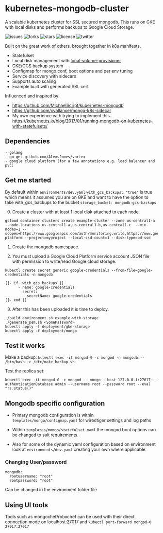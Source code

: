 # kubernetes-mongodb-cluster

A scalable kubernetes cluster for SSL secured mongodb.
This runs on GKE with local disks and performs backups to Google Cloud Storage.

![issues](https://img.shields.io/github/issues/AlexsJones/kubernetes-mongodb-cluster.svg)
![forks](https://img.shields.io/github/forks/AlexsJones/kubernetes-mongodb-cluster.svg)
![stars](https://img.shields.io/github/stars/AlexsJones/kubernetes-mongodb-cluster.svg)
![license](https://img.shields.io/github/license/AlexsJones/kubernetes-mongodb-cluster.svg)
![twitter](https://img.shields.io/twitter/url/https/github.com/AlexsJones/kubernetes-mongodb-cluster.svg?style=social)


Built on the great work of others, brought together in k8s manifests.

- Statefulset
- Local disk management with [local-volume-provisioner](https://github.com/kubernetes-incubator/external-storage/tree/master/local-volume/provisioner)
- GKE/GCS backup system
- Configmap for mongo.conf, boot options and per env tuning
- Service discovery with sidecars
- Supports auto scaling
- Example built with generated SSL cert

Influenced and inspired by:
- https://github.com/MichaelScript/kubernetes-mongodb
- https://github.com/cvallance/mongo-k8s-sidecar
- My own experience with trying to implement this.. https://kubernetes.io/blog/2017/01/running-mongodb-on-kubernetes-with-statefulsets/

## Dependencies

```
- golang
- go get github.com/AlexsJones/vortex
- google cloud platform (for a few annotations e.g. load balancer and pvc)
```
## Get me started

By default within `environments/dev.yaml` `with_gcs_backups: "true"` is true which means it assumes you are on GKE and want to have the option to take with_gcs_backups to the bucket `storage_bucket: mongodb-gcs-backups`


0. Create a cluster with at least 1 local disk attached to each node.
```
gcloud container clusters create example-cluster --zone us-central1-a --node-locations us-central1-a,us-central1-b,us-central1-c  --min-nodes=1 --scopes=https://www.googleapis.com/auth/monitoring.write,https://www.googleapis.com/auth/logging.write,https://www.googleapis.com/auth/trace.append,https://www.googleapis.com/auth/devstorage.full_control,https://www.googleapis.com/auth/compute,https://www.googleapis.com/auth/cloud-platform --project=myproject --local-ssd-count=1 --disk-type=pd-ssd
```

1. Create the mongodb namespace.

2. You must upload a Google Cloud Platform service account JSON file with permission to write/read Google cloud storage.

 `kubectl create secret generic google-credentials --from-file=google-credentials -n mongodb`

```
{{- if .with_gcs_backups }}
      - name: google-credentials
        secret:
          secretName: google-credentials
{{- end }}
```

3. After this has been uploaded it is time to deploy.

```
./build_environment.sh example-with-storage
./generate_pem.sh <SomePassword>
kubectl apply -f deployment/gke-storage
kubectl apply -f deployment/mongo
```


## Test it works

Make a backup:
`kubectl exec -it mongod-0 -c mongod -n mongodb -- /bin/bash -c /etc/make_backup.sh`


Test the replica set:
```
kubectl exec -it mongod-0 -c mongod -- mongo --host 127.0.0.1:27017 --authenticationDatabase admin --username root --password root --eval "rs.status()"
```

## Mongodb specific configuration
- Primary mongodb configuration is within `templates/mongo/configmap.yaml` for wiredtiger settings and log paths

- Within `templates/mongo/statefulset.yaml` the mongod boot options can be changed to suit requirements.

- Also for some of the dynamic yaml configuration based on environment look at `environments/dev.yaml` creating your own where applicable.


### Changing User/password

```
mongodb:
  rootusername: "root"
  rootpassword: "root"
```

Can be changed in the environment folder file


## Using UI tools

Tools such as mongochef/robochef can be used with their direct connection mode on localhost:27017 and
`kubectl port-forward mongod-0 27017:27017`
